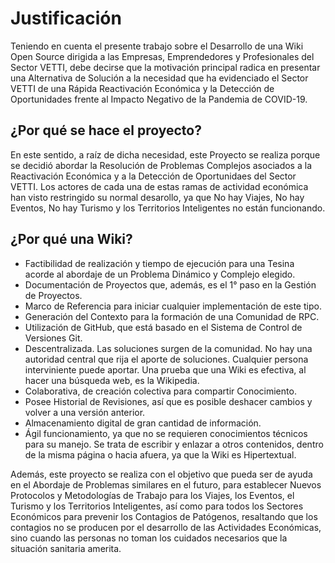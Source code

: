 # Justificación

Teniendo en cuenta el presente trabajo sobre el Desarrollo de una Wiki Open Source dirigida a las Empresas, Emprendedores y Profesionales del Sector VETTI, debe decirse que la motivación principal radica en presentar una Alternativa de Solución a la necesidad que ha evidenciado el Sector VETTI de una Rápida Reactivación Económica y la Detección de Oportunidades frente al Impacto Negativo de la Pandemia de COVID-19.

## ¿Por qué se hace el proyecto?

En este sentido, a raíz de dicha necesidad, este Proyecto se realiza porque se decidió abordar la Resolución de Problemas Complejos asociados a la Reactivación Económica y a la Detección de Oportunidaes del Sector VETTI. Los actores de cada una de estas ramas de actividad económica han visto restringido su normal desarollo, ya que No hay Viajes, No hay Eventos, No hay Turismo y los Territorios Inteligentes no están funcionando.

## ¿Por qué una Wiki?

* Factibilidad de realización y tiempo de ejecución para una Tesina acorde al abordaje de un Problema Dinámico y Complejo elegido.
* Documentación de Proyectos que, además, es el 1° paso en la Gestión de Proyectos.
* Marco de Referencia para iniciar cualquier implementación de este tipo.
* Generación del Contexto para la formación de una Comunidad de RPC.
* Utilización de GitHub, que está basado en el Sistema de Control de Versiones Git.
* Descentralizada. Las soluciones surgen de la comunidad. No hay una autoridad central que rija el aporte de soluciones. Cualquier persona interviniente puede aportar. Una prueba que una Wiki es efectiva, al hacer una búsqueda web, es la Wikipedia.
* Colaborativa, de creación colectiva para compartir Conocimiento.
* Posee Historial de Revisiones, así que es posible deshacer cambios y volver a una versión anterior.
* Almacenamiento digital de gran cantidad de información. 
* Ágil funcionamiento, ya que no se requieren conocimientos técnicos para su manejo. Se trata de escribir y enlazar a otros contenidos, dentro de la misma página o hacia afuera, ya que la Wiki es Hipertextual. 

Además, este proyecto se realiza con el objetivo que pueda ser de ayuda en el Abordaje de Problemas similares en el futuro, para establecer Nuevos Protocolos y Metodologías de Trabajo para los Viajes, los Eventos, el Turismo y los Territorios Inteligentes, así como para todos los Sectores Económicos para prevenir los Contagios de Patógenos, resaltando que los contagios no se producen por el desarrollo de las Actividades Económicas, sino cuando las personas no toman los cuidados necesarios que la situación sanitaria amerita.
